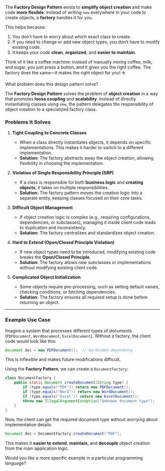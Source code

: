 The **Factory Design Pattern** exists to **simplify object creation** and make code **more flexible**. Instead of writing `new` everywhere in your code to create objects, a **factory** handles it for you.  

This helps because:  
1. You don’t have to worry about which exact class to create.  
2. If you need to change or add new object types, you don’t have to modify existing code.  
3. It keeps your code **clean**, **organized**, and **easier to maintain**.  

Think of it like a coffee machine: instead of manually mixing coffee, milk, and sugar, you just press a button, and it gives you the right coffee. The factory does the same—it makes the right object for you! ☕


What problem does this design pattern solve?

The **Factory Design Pattern** solves the problem of **object creation** in a way that promotes **loose coupling** and **scalability**. Instead of directly instantiating classes using `new`, the pattern delegates the responsibility of object creation to a specialized factory class. 

### **Problems It Solves**
1. **Tight Coupling to Concrete Classes**  
   - When a class directly instantiates objects, it depends on specific implementations. This makes it harder to switch to a different implementation.
   - **Solution:** The factory abstracts away the object creation, allowing flexibility in choosing the implementation.

2. **Violation of Single Responsibility Principle (SRP)**  
   - If a class is responsible for both **business logic** and **creating objects**, it takes on multiple responsibilities.
   - **Solution:** The factory pattern moves the creation logic into a separate entity, keeping classes focused on their core tasks.

3. **Difficult Object Management**  
   - If object creation logic is complex (e.g., requiring configurations, dependencies, or subclasses), managing it inside client code leads to duplication and inconsistency.
   - **Solution:** The factory centralizes and standardizes object creation.

4. **Hard to Extend (Open/Closed Principle Violation)**  
   - If new object types need to be introduced, modifying existing code breaks the **Open/Closed Principle**.
   - **Solution:** The factory allows new subclasses or implementations without modifying existing client code.

5. **Complicated Object Initialization**  
   - Some objects require pre-processing, such as setting default values, checking conditions, or fetching dependencies.
   - **Solution:** The factory ensures all required setup is done before returning an object.

---

### **Example Use Case**
Imagine a system that processes different types of documents (`PDFDocument`, `WordDocument`, `ExcelDocument`). Without a factory, the client code would look like this:

```java
Document doc = new PDFDocument();  // Hardcoded dependency
```
This is inflexible and makes future modifications difficult.

Using the **Factory Pattern**, we can create a `DocumentFactory`:

```java
class DocumentFactory {
    public static Document createDocument(String type) {
        if (type.equals("PDF")) return new PDFDocument();
        if (type.equals("Word")) return new WordDocument();
        if (type.equals("Excel")) return new ExcelDocument();
        throw new IllegalArgumentException("Unknown document type");
    }
}
```

Now, the client can get the required document type without worrying about implementation details:

```java
Document doc = DocumentFactory.createDocument("PDF");
```

This makes it **easier to extend**, **maintain**, and **decouple** object creation from the main application logic.

Would you like a more specific example in a particular programming language?